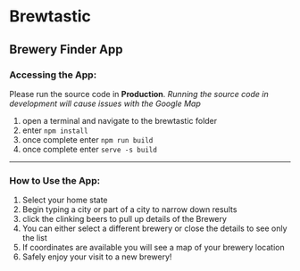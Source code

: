 # Brewtastic
## Brewery Finder App

### Accessing the App:
Please run the source code in **Production**.
*Running the source code in development will cause issues with the Google Map*
1. open a terminal and navigate to the brewtastic folder
2. enter `npm install`
3. once complete enter `npm run build`
4. once complete enter `serve -s build` 
---
### How to Use the App:
1. Select your home state
2. Begin typing a city or part of a city to narrow down results
3. click the clinking beers to pull up details of the Brewery
4. You can either select a different brewery or close the details to see only the list
5. If coordinates are available you will see a map of your brewery location
6. Safely enjoy your visit to a new brewery!



